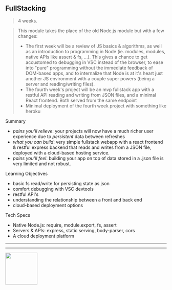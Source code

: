 ## FullStacking

> 4 weeks.

> This module takes the place of the old Node.js module but with a few changes:
> * The first week will be a review of JS basics & algorithms, as well as an introduction to programming in Node (ie. modules, modules, native APIs like assert & fs, ...).  This gives a chance to get accustomed to debugging in VSC instead of the browser, to ease into "pure" programming without the immediate feedback of DOM-based apps, and to internalize that Node is at it's heart just another JS environment with a couple super powers (being a server and reading/writing files).
> * The fourth week's project will be an mvp fullstack app with a restful API reading and writing from JSON files, and a minimal React frontend. Both served from the same endpoint
> * Minimal deployment of the fourth week project with something like heroku





Summary
* _pains you’ll relieve_: your projects will now have a much richer user experience due to _persistent_ data between refreshes
* _what you can build_: very simple fullstack webapp with a react frontend & restful express backend that reads and writes from a JSON file, deployed with a cloud-based hosting service.
* _pains you’ll feel_: building your app on top of data stored in a .json file is very limited and not robust.

Learning Objectives
* basic fs read/write for persisting state as json
* comfort debugging with VSC devtools
* restful API's
* understanding the relationship between a front and back end
* cloud-based deployment options


Tech Specs
* Native Node.js: require, module.export, fs, assert
* Servers & APIs: express, static serving, body-parser, cors
* A cloud deployment platform


<hr>
<hr>
<a href="https://hackyourfuture.be" target="_blank"><img
    src="https://user-images.githubusercontent.com/18554853/63941625-4c7c3d00-ca6c-11e9-9a76-8d5e3632fe70.jpg"
    width="100" height="100"></a>
